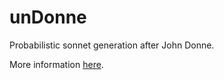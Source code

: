 # unDonne
Probabilistic sonnet generation after John Donne.

More information [here](https://erikmcguire.github.io/unDonne.html).
